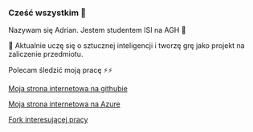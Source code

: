 ### Cześć wszystkim 👋
Nazywam się Adrian. Jestem studentem ISI na AGH 💬

🤔 Aktualnie uczę się o sztucznej inteligencji i tworzę grę jako projekt na zaliczenie przedmiotu.

Polecam śledzić moją pracę ⚡⚡

[Moja strona internetowa na githubie](https://mynameisarko.github.io/)

[Moja strona internetowa na Azure](http://mynameisarko.azurewebsites.net/)

[Fork interesującej pracy](https://github.com/MyNameIsArko/Point-BERT)

<!--
**MyNameIsArko/MyNameIsArko** is a ✨ _special_ ✨ repository because its `README.md` (this file) appears on your GitHub profile.

Here are some ideas to get you started:

- 🔭 I’m currently working on ...
- 🌱 I’m currently learning ...
- 👯 I’m looking to collaborate on ...
- 🤔 I’m looking for help with ...
- 💬 Ask me about ...
- 📫 How to reach me: ...
- 😄 Pronouns: ...
- ⚡ Fun fact: ...
-->

